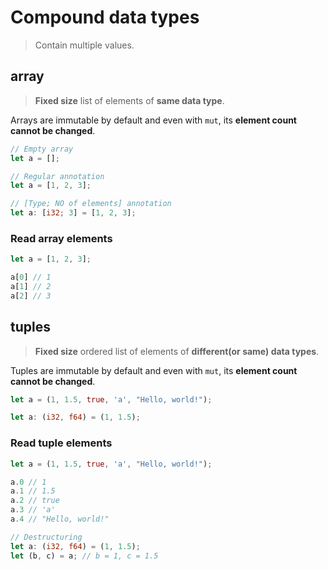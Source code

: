 # Compound data types

> Contain multiple values.

## array

> **Fixed size** list of elements of **same data type**.

Arrays are immutable by default and even with `mut`, its **element count cannot be changed**.

```rs
// Empty array
let a = [];

// Regular annotation
let a = [1, 2, 3];

// [Type; NO of elements] annotation
let a: [i32; 3] = [1, 2, 3];
```

### Read array elements

```rs
let a = [1, 2, 3];

a[0] // 1
a[1] // 2
a[2] // 3
```

## tuples

> **Fixed size** ordered list of elements of **different(or same) data types**.

Tuples are immutable by default and even with `mut`, its **element count cannot be changed**.

```rs
let a = (1, 1.5, true, 'a', "Hello, world!");

let a: (i32, f64) = (1, 1.5);
```

### Read tuple elements

```rs
let a = (1, 1.5, true, 'a', "Hello, world!");

a.0 // 1
a.1 // 1.5
a.2 // true
a.3 // 'a'
a.4 // "Hello, world!"

// Destructuring
let a: (i32, f64) = (1, 1.5);
let (b, c) = a; // b = 1, c = 1.5
```
